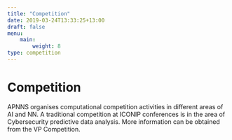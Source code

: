 ```yaml
---
title: "Competition"
date: 2019-03-24T13:33:25+13:00
draft: false
menu:
    main:
        weight: 8
type: competition
---
```


# Competition

APNNS organises computational competition activities in different areas of AI and NN. A traditional competition at ICONIP conferences is in the area of Cybersecurity predictive data analysis. More information can be obtained from the VP Competition.
